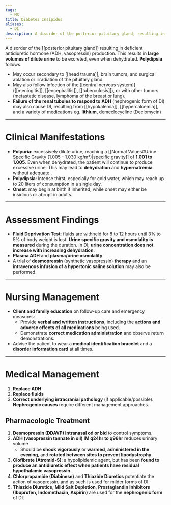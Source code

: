 ```yaml
---
tags:
  - MS
title: Diabetes Insipidus
aliases:
  - DI
description: A disorder of the posterior pituitary gland, resulting in a deficiency of ADH and a consequent inability to concentrate urine.
---
```

A disorder of the [[posterior pituitary gland]] resulting in deficient antidiuretic hormone (ADH, vasopressin) production. This results in **large volumes of dilute urine** to be excreted, even when dehydrated. **Polydipsia** follows.
- May occur secondary to [[head trauma]], brain tumors, and surgical ablation or irradiation of the pituitary gland.
- May also follow infection of the [[central nervous system]] ([[meningitis]], [[encephalitis]], [[tuberculosis]]), or with other tumors (metastatic disease, lymphoma of the breast or lung).
- **Failure of the renal tubules to respond to ADH** (nephrogenic form of DI) may also cause DI, resulting from [[hypokalemia]], [[hypercalcemia]], and a variety of medications eg. **lithium**, demeclocycline (Declomycin) 
___
# Clinical Manifestations
- **Polyuria**: excessively dilute urine, reaching a [[Normal Values#Urine Specific Gravity (1.005 - 1.030 kg/m³)|specific gravity]] of **1.001 to 1.005**. Even when dehydrated, the patient will continue to produce excessive urine. This may lead to **dehydration** and **hypernatremia** without adequate .
- **Polydipsia**: intense thirst, especially for cold water, which may reach up to 20 liters of consumption in a single day.
- **Onset**: may begin at birth if inherited, while onset may either be insidious or abrupt in adults.
___
# Assessment Findings
- **Fluid Deprivation Test**: fluids are withheld for 8 to 12 hours until 3% to 5% of body weight is lost. **Urine specific gravity and osmolality is measured** during the duration. In DI, **urine concentration does not increase with increasing dehydration**.
- **Plasma ADH** and **plasma/urine osmolality**
- A trial of **desmopressin** (synthetic vasopressin) **therapy** and an **intravenous infusion of a hypertonic saline solution** may also be performed.
____
# Nursing Management
- **Client and family education** on follow-up care and emergency measures:
	- Provide **verbal and written instructions**, including the **actions and adverse effects of all medications** being used.
	- Demonstrate **correct medication administration** and observe return demonstrations.
-  Advise the patient to wear a **medical identification bracelet** and a **disorder information card** at all times.
___
# Medical Management
1. **Replace ADH**
2. **Replace fluids**
3. **Correct underlying intracranial pathology** (if applicable/possible). **Nephrogenic causes** require different management approaches.
## Pharmacologic Treatment
1. **Desmopressin (DDAVP) Intranasal od or bid** to control symptoms.
2. **ADH (vasopressin tannate in oil) IM q24hr to q96hr** reduces urinary volume
	- Should be **shook vigorously** or **warmed**, **administered in the evening**, and **rotated between sites to prevent lipodystrophy**.
3. **Clofibrate (Atromid-S)**: a hypolipidemic agent, but has been **found to produce an antidiuretic effect when patients have residual hypothalamic vasopressin**.
4. **Chlorpropamide (Diabinese)** and **Thiazide Diuretics** potentiate the action of vasopressin, and as such is used for milder forms of DI.
5. **Thiazide Diuretics**, **Mild Salt Depletion**, **Prostaglandin Inhibitors (Ibuprofen, Indomethacin, Aspirin)** are used for the **nephrogenic form** of DI.
